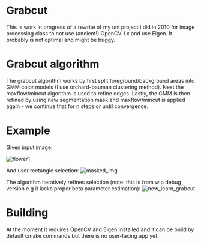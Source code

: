 # Grabcut

This is work in progress of a rewrite of my uni project I did in 2010 for image processing class to not use (ancient!) OpenCV 1.x and use Eigen.
It probably is not optimal and might be buggy.

# Grabcut algorithm

The grabcut algorithm works by first split foreground/background areas into GMM color models (I use orchard-bauman clustering method).
Next the maxflow/mincut algorithm is used to refine edges.
Lastly, the GMM is then refined by using new segmentation mask and maxflow/mincut is applied again - we continue that for n steps or until convergence.


# Example

Given input image:

![flower1](https://user-images.githubusercontent.com/1038102/176899395-7d2faf74-cc36-4eee-80db-5f5133b36557.jpg)

And user rectangle selection:
![masked_img](https://user-images.githubusercontent.com/1038102/177187342-7c284491-88f1-4b74-ac08-7272976430b1.png)

The algorithm iteratively refines selection (note: this is from wip debug version e.g it lacks proper beta parameter estimation):
![new_learn_grabcut](https://user-images.githubusercontent.com/1038102/177313472-12733a6e-181b-4133-889f-b1897e9de09f.gif)

# Building

At the moment it requires OpenCV and Eigen installed and it can be build by default cmake commands but there is no user-facing app yet.
